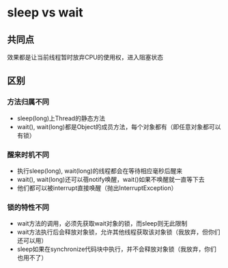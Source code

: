# sleep vs wait

## 共同点

效果都是让当前线程暂时放弃CPU的使用权，进入阻塞状态


## 区别

### 方法归属不同

- sleep(long)上Thread的静态方法
- wait(), wait(long)都是Object的成员方法，每个对象都有（即任意对象都可以有锁）



### 醒来时机不同

- 执行sleep(long), wait(long)的线程都会在等待相应毫秒后醒来
- wait(), wait(long)还可以蓓notify唤醒，wait()如果不唤醒就一直等下去
- 他们都可以被interrupt直接唤醒（抛出InterruptException）



### 锁的特性不同

- wait方法的调用，必须先获取wait对象的锁，而sleep则无此限制
- wait方法执行后会释放对象锁，允许其他线程获取该对象锁（我放弃，但你们还可以用）
- sleep如果在synchronize代码块中执行，并不会释放对象锁（我放弃，你们也用不了）
